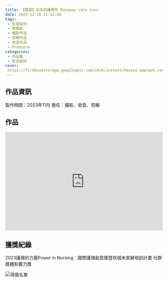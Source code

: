 ```yaml
---
title: 【獲獎】出走的護理失 Runaway care loss
date: 2023-12-20 11:52:44
tags:
 - 影音製作
 - 微電影
 - 攝影作品
 - 剪輯作品
 - 收音作品
 - Premiere
categories:
 - 作品集
 - 影音製作
cover:
 https://firebasestorage.googleapis.com/v0/b/instantcheeses.appspot.com/o/%E4%BD%9C%E5%93%81%E9%9B%86%2F%E5%87%BA%E8%B5%B0%E7%9A%84%E8%AD%B7%E7%90%86%E5%A4%B1.png?alt=media&token=5250708b-b5b8-4994-9776-304f254d6bf6
---
```

## 作品資訊

製作時間：2023年11月
擔任：攝影、收音、剪輯

## 作品

<div style="display:flex; justify-content:center;">
<iframe width="560" height="315" src="https://www.youtube.com/embed/Rz6O3NpxvuY?si=iiC9D1qUykCjPqF-" title="YouTube video player" frameborder="0" allow="accelerometer; autoplay; clipboard-write; encrypted-media; gyroscope; picture-in-picture; web-share" referrerpolicy="strict-origin-when-cross-origin" allowfullscreen></iframe>
</div>

## 獲獎紀錄
2023護理的力量Power in Nursing：國際護理創意獎暨坎城未來獅培訓計畫
社群媒體影響力獎

![得獎名單](https://firebasestorage.googleapis.com/v0/b/instantcheeses.appspot.com/o/%E4%BD%9C%E5%93%81%E9%9B%86%2F%E5%9D%8E%E5%9F%B9%E7%8D%85%E5%BE%97%E7%8D%8E%E5%90%8D%E5%96%AE.jpg?alt=media&token=f3dd7c12-0414-4aef-b2b9-26da89794c40)